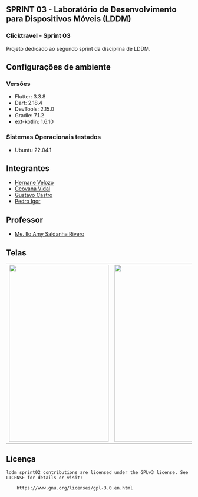 ## SPRINT 03 - Laboratório de Desenvolvimento para Dispositivos Móveis (LDDM)
### Clicktravel - Sprint 03

Projeto dedicado ao segundo sprint da disciplina de LDDM.


## Configurações de ambiente
### Versões
- Flutter: 3.3.8
- Dart: 2.18.4
- DevTools: 2.15.0
- Gradle: 7.1.2
- ext-kotlin: 1.6.10

### Sistemas Operacionais testados
- Ubuntu 22.04.1

## Integrantes

* [Hernane Velozo](https://github.com/hernanevelozo)
* [Geovana Vidal](https://github.com/geovanavidalm)
* [Gustavo Castro](https://github.com/GustavoVCastro)
* [Pedro Igor](https://github.com/pedroigorreis)

## Professor

* [Me. Ilo Amy Saldanha Rivero](https://www.escavador.com/sobre/4550958/ilo-amy-saldanha-rivero)

## Telas

<table>
  <tr>
    <td><img src="https://user-images.githubusercontent.com/88516429/192123673-a67915f4-f35d-4a10-9931-d6eae4063741.png" height = "480" width="270"></td>
    <td><img src="https://user-images.githubusercontent.com/88516429/192123677-7d47b789-c8c1-43e7-a144-93272ad5ba99.png" height = "480" width="270"></td>
    <td><img src="https://user-images.githubusercontent.com/88516429/192123676-5f6877d8-4bfd-4352-8fc6-bccbc1219b86.png" height = "480" width="270"></td>
    <td><img src="https://user-images.githubusercontent.com/88516429/192123675-405f7f22-648c-4fcd-a663-dda03d020791.png" height = "480" width="270"></td>
  </tr>
</table>

## Licença

    lddm_sprint02 contributions are licensed under the GPLv3 license. See LICENSE for details or visit:
        
        https://www.gnu.org/licenses/gpl-3.0.en.html
